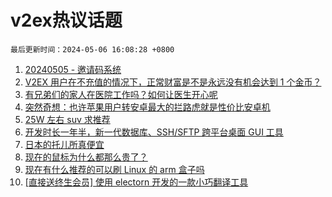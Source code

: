 # v2ex热议话题

`最后更新时间：2024-05-06 16:08:28 +0800`

1. [20240505 - 邀请码系统](https://www.v2ex.com/t/1037849)
1. [V2EX 用户在不充值的情况下，正常财富是不是永远没有机会达到 1 个金币？](https://www.v2ex.com/t/1037931)
1. [有兄弟们的家人在医院工作吗？如何让医生开心呢](https://www.v2ex.com/t/1037921)
1. [突然奇想：也许苹果用户转安卓最大的拦路虎就是性价比安卓机](https://www.v2ex.com/t/1037930)
1. [25W 左右 suv 求推荐](https://www.v2ex.com/t/1037965)
1. [开发时长一年半，新一代数据库、SSH/SFTP 跨平台桌面 GUI 工具](https://www.v2ex.com/t/1037926)
1. [日本的托儿所真便宜](https://www.v2ex.com/t/1037912)
1. [现在的鼠标为什么都那么贵了？](https://www.v2ex.com/t/1037988)
1. [现在有什么推荐的可以刷 Linux 的 arm 盒子吗](https://www.v2ex.com/t/1037854)
1. [[直接送终生会员] 使用 electorn 开发的一款小巧翻译工具](https://www.v2ex.com/t/1037860)

